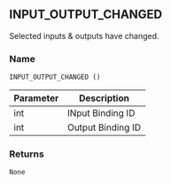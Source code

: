 ## INPUT\_OUTPUT\_CHANGED

Selected inputs & outputs have changed.


### Name

`INPUT_OUTPUT_CHANGED ()`


| Parameter | Description       |
| --------- | ----------------- |
| int       | INput Binding ID  |
| int       | Output Binding ID |


### Returns

`None`